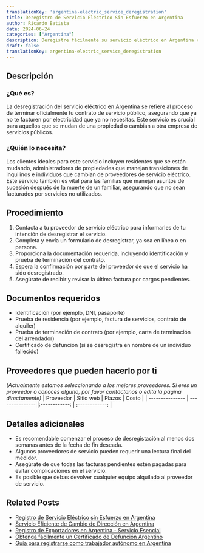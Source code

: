 ```yaml
---
translationKey: 'argentina-electric_service_deregistration'
title: Deregistro de Servicio Eléctrico Sin Esfuerzo en Argentina
author: Ricardo Batista
date: 2024-06-24
categories: ["Argentina"]
description: Deregistre fácilmente su servicio eléctrico en Argentina con nuestra guía completa. Siga pasos simples y conozca los documentos requeridos.
draft: false
translationKey: argentina-electric_service_deregistration
---
```


## Descripción
### ¿Qué es?
La desregistración del servicio eléctrico en Argentina se refiere al proceso de terminar oficialmente tu contrato de servicio público, asegurando que ya no te facturen por electricidad que ya no necesitas. Este servicio es crucial para aquellos que se mudan de una propiedad o cambian a otra empresa de servicios públicos.

### ¿Quién lo necesita?
Los clientes ideales para este servicio incluyen residentes que se están mudando, administradores de propiedades que manejan transiciones de inquilinos e individuos que cambian de proveedores de servicio eléctrico. Este servicio también es vital para las familias que manejan asuntos de sucesión después de la muerte de un familiar, asegurando que no sean facturados por servicios no utilizados.

## Procedimiento

1. Contacta a tu proveedor de servicio eléctrico para informarles de tu intención de desregistrar el servicio.
2. Completa y envía un formulario de desregistrar, ya sea en línea o en persona.
3. Proporciona la documentación requerida, incluyendo identificación y prueba de terminación del contrato.
4. Espera la confirmación por parte del proveedor de que el servicio ha sido desregistrado.
5. Asegúrate de recibir y revisar la última factura por cargos pendientes.

## Documentos requeridos

- Identificación (por ejemplo, DNI, pasaporte)
- Prueba de residencia (por ejemplo, factura de servicios, contrato de alquiler)
- Prueba de terminación de contrato (por ejemplo, carta de terminación del arrendador)
- Certificado de defunción (si se desregistra en nombre de un individuo fallecido)

## Proveedores que pueden hacerlo por ti
_(Actualmente estamos seleccionando a los mejores proveedores. Si eres un proveedor o conoces alguno, por favor contáctanos o edita la página directamente)_
| Proveedor       |     Sitio web     |    Plazos     |      Costo     |
| --------------- | ---------------  |:------------: | :------------: |

## Detalles adicionales

- Es recomendable comenzar el proceso de desregistación al menos dos semanas antes de la fecha de fin deseada.
- Algunos proveedores de servicio pueden requerir una lectura final del medidor.
- Asegúrate de que todas las facturas pendientes estén pagadas para evitar complicaciones en el servicio.
- Es posible que debas devolver cualquier equipo alquilado al proveedor de servicio.
## Related Posts

- [Registro de Servicio Eléctrico sin Esfuerzo en Argentina](https://tramitit.com/es/guides/argentina/alta_de_servicio_el%C3%A9ctrico/)
- [Servicio Eficiente de Cambio de Dirección en Argentina](https://tramitit.com/es/guides/argentina/cambio_de_domicilio/)
- [Registro de Exportadores en Argentina - Servicio Esencial](https://tramitit.com/es/guides/argentina/registro_de_exportadores/)
- [Obtenga fácilmente un Certificado de Defunción Argentino](https://tramitit.com/es/guides/argentina/certificado_de_defunci%C3%B3n/)
- [Guía para registrarse como trabajador autónomo en Argentina](https://tramitit.com/es/guides/argentina/inscripci%C3%B3n_al_r%C3%A9gimen_de_aut%C3%B3nomos/)